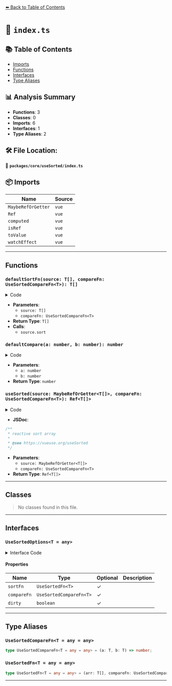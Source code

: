 [⬅️ Back to Table of Contents](../../../index.md)

# 📄 `index.ts`

## 📚 Table of Contents

- [Imports](#imports)
- [Functions](#functions)
- [Interfaces](#interfaces)
- [Type Aliases](#type-aliases)

## 📊 Analysis Summary

- **Functions**: 3
- **Classes**: 0
- **Imports**: 6
- **Interfaces**: 1
- **Type Aliases**: 2

## 🛠️ File Location:
📂 **`packages/core/useSorted/index.ts`**

## 📦 Imports

| Name | Source |
|------|--------|
| `MaybeRefOrGetter` | `vue` |
| `Ref` | `vue` |
| `computed` | `vue` |
| `isRef` | `vue` |
| `toValue` | `vue` |
| `watchEffect` | `vue` |


---

## Functions

### `defaultSortFn(source: T[], compareFn: UseSortedCompareFn<T>): T[]`

<details><summary>Code</summary>

```ts
<T>(source: T[], compareFn: UseSortedCompareFn<T>): T[] => source.sort(compareFn)
```
</details>

- **Parameters**:
  - `source: T[]`
  - `compareFn: UseSortedCompareFn<T>`
- **Return Type**: `T[]`
- **Calls**:
  - `source.sort`
### `defaultCompare(a: number, b: number): number`

<details><summary>Code</summary>

```ts
(a, b) => a - b
```
</details>

- **Parameters**:
  - `a: number`
  - `b: number`
- **Return Type**: `number`
### `useSorted(source: MaybeRefOrGetter<T[]>, compareFn: UseSortedCompareFn<T>): Ref<T[]>`

<details><summary>Code</summary>

```ts
export function useSorted<T = any>(source: MaybeRefOrGetter<T[]>, compareFn?: UseSortedCompareFn<T>): Ref<T[]>
```
</details>

- **JSDoc**:
```ts
/**
 * reactive sort array
 *
 * @see https://vueuse.org/useSorted
 */
```

- **Parameters**:
  - `source: MaybeRefOrGetter<T[]>`
  - `compareFn: UseSortedCompareFn<T>`
- **Return Type**: `Ref<T[]>`

---

## Classes

> No classes found in this file.


---

## Interfaces

### `UseSortedOptions<T = any>`

<details><summary>Interface Code</summary>

```ts
export interface UseSortedOptions<T = any> {
  /**
   * sort algorithm
   */
  sortFn?: UseSortedFn<T>
  /**
   * compare function
   */
  compareFn?: UseSortedCompareFn<T>
  /**
   * change the value of the source array
   * @default false
   */
  dirty?: boolean
}
```
</details>

#### Properties

| Name | Type | Optional | Description |
|------|------|----------|-------------|
| `sortFn` | `UseSortedFn<T>` | ✓ |  |
| `compareFn` | `UseSortedCompareFn<T>` | ✓ |  |
| `dirty` | `boolean` | ✓ |  |


---

## Type Aliases

### `UseSortedCompareFn<T = any = any>`

```ts
type UseSortedCompareFn<T = any = any> = (a: T, b: T) => number;
```

### `UseSortedFn<T = any = any>`

```ts
type UseSortedFn<T = any = any> = (arr: T[], compareFn: UseSortedCompareFn<T>) => T[];
```


---